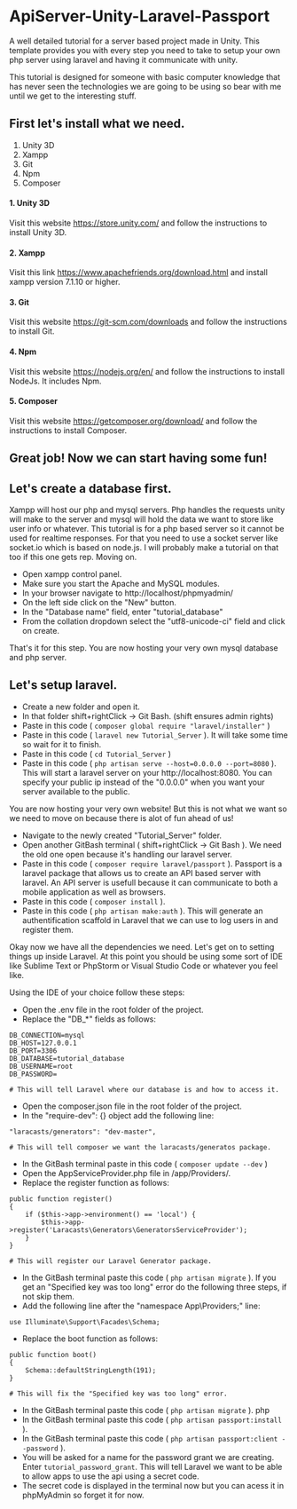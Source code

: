 # ApiServer-Unity-Laravel-Passport
A well detailed tutorial for a server based project made in Unity. This template provides you with every step you need to take to setup your own php server using laravel and having it communicate with unity.

This tutorial is designed for someone with basic computer knowledge that has never seen the technologies we are going to be using so bear with me until we get to the interesting stuff. 

## First let's install what we need.
1. Unity 3D
2. Xampp
3. Git
4. Npm
5. Composer

#### 1. Unity 3D
Visit this website https://store.unity.com/ and follow the instructions to install Unity 3D.

#### 2. Xampp
Visit this link https://www.apachefriends.org/download.html and install xampp version 7.1.10 or higher.

#### 3. Git
Visit this website https://git-scm.com/downloads and follow the instructions to install Git.

#### 4. Npm
Visit this website https://nodejs.org/en/ and follow the instructions to install NodeJs. It includes Npm.

#### 5. Composer
Visit this website https://getcomposer.org/download/ and follow the instructions to install Composer.

## Great job! Now we can start having some fun!

## Let's create a database first.
Xampp will host our php and mysql servers. Php handles the requests unity will make to the server and mysql will hold the data we want to store like user info or whatever. This tutorial is for a php based server so it cannot be used for realtime responses. For that you need to use a socket server like socket.io which is based on node.js. I will probably make a tutorial on that too if this one gets rep. Moving on.

* Open xampp control panel.
* Make sure you start the Apache and MySQL modules.
* In your browser navigate to http://localhost/phpmyadmin/
* On the left side click on the "New" button.
* In the "Database name" field, enter "tutorial_database"
* From the collation dropdown select the "utf8-unicode-ci" field and click on create.

That's it for this step. You are now hosting your very own mysql database and php server.

## Let's setup laravel.

* Create a new folder and open it.
* In that folder shift+rightClick -> Git Bash. (shift ensures admin rights)
* Paste in this code ( ```composer global require "laravel/installer"``` )
* Paste in this code ( ```laravel new Tutorial_Server``` ). It will take some time so wait for it to finish.
* Paste in this code ( ```cd Tutorial_Server``` )
* Paste in this code ( ```php artisan serve --host=0.0.0.0 --port=8080``` ). This will start a laravel server on your http://localhost:8080. You can specify your public ip instead of the "0.0.0.0" when you want your server available to the public.

You are now hosting your very own website! But this is not what we want so we need to move on because there is alot of fun ahead of us!

* Navigate to the newly created "Tutorial_Server" folder.
* Open another GitBash terminal ( shift+rightClick -> Git Bash ). We need the old one open because it's handling our laravel server.
* Paste in this code ( ```composer require laravel/passport``` ). Passport is a laravel package that allows us to create an API based server with laravel. An API server is usefull because it can communicate to both a mobile application as well as browsers.
* Paste in this code ( ```composer install``` ).
* Paste in this code ( ```php artisan make:auth``` ). This will generate an authentification scaffold in Laravel that we can use to log users in and register them.

Okay now we have all the dependencies we need. Let's get on to setting things up inside Laravel. At this point you should be using some sort of IDE like Sublime Text or PhpStorm or Visual Studio Code or whatever you feel like.

Using the IDE of your choice follow these steps:

* Open the .env file in the root folder of the project.
* Replace the "DB_*" fields as follows:
```
DB_CONNECTION=mysql
DB_HOST=127.0.0.1
DB_PORT=3306
DB_DATABASE=tutorial_database
DB_USERNAME=root
DB_PASSWORD=

# This will tell Laravel where our database is and how to access it.
```

* Open the composer.json file in the root folder of the project.
* In the "require-dev": {} object add the following line:
```
"laracasts/generators": "dev-master",

# This will tell composer we want the laracasts/generatos package.
```

* In the GitBash terminal paste in this code ( ```composer update --dev``` )
* Open the AppServiceProvider.php file in /app/Providers/.
* Replace the register function as follows:
```
public function register()
{
    if ($this->app->environment() == 'local') {
        $this->app->register('Laracasts\Generators\GeneratorsServiceProvider');
    }
}

# This will register our Laravel Generator package.
```

* In the GitBash terminal paste this code ( ```php artisan migrate``` ). If you get an "Specified key was too long" error do the following three steps, if not skip them.
* Add the following line after the "namespace App\Providers;" line:
```
use Illuminate\Support\Facades\Schema;
```
* Replace the boot function as follows:
```
public function boot()
{
    Schema::defaultStringLength(191);
}

# This will fix the "Specified key was too long" error.
```
* In the GitBash terminal paste this code ( ```php artisan migrate``` ).
php
* In the GitBash terminal paste this code ( ```php artisan passport:install``` ).
* In the GitBash terminal paste this code ( ```php artisan passport:client --password``` ).
* You will be asked for a name for the password grant we are creating. Enter ```tutorial_password_grant```. This will tell Laravel we want to be able to allow apps to use the api using a secret code.
* The secret code is displayed in the terminal now but you can acess it in phpMyAdmin so forget it for now.



